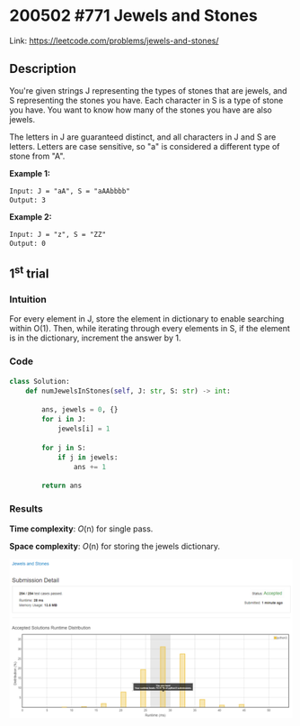 # 200502 #771 Jewels and Stones
Link: https://leetcode.com/problems/jewels-and-stones/

## Description
You're given strings J representing the types of stones that are jewels, and S representing the stones you have.  Each character in S is a type of stone you have.  You want to know how many of the stones you have are also jewels.

The letters in J are guaranteed distinct, and all characters in J and S are letters. Letters are case sensitive, so "a" is considered a different type of stone from "A".

**Example 1:**

    Input: J = "aA", S = "aAAbbbb"
    Output: 3
**Example 2:**

    Input: J = "z", S = "ZZ"
    Output: 0

## 1<sup>st</sup> trial

### Intuition
For every element in J, store the element in dictionary to enable searching within O(1).
Then, while iterating through every elements in S, if the element is in the dictionary, increment the answer by 1.

### Code
```python
class Solution:
    def numJewelsInStones(self, J: str, S: str) -> int:
        
        ans, jewels = 0, {}
        for i in J:
            jewels[i] = 1
        
        for j in S:
            if j in jewels:
                ans += 1
        
        return ans
```

### Results
**Time complexity**: *O*(n) for single pass.

**Space complexity**: *O*(n) for storing the jewels dictionary.

![1st trial](https://github.com/minyookim/DailyCoding/blob/master/200502%20%23771%20Jewels%20and%20Stones/1st%20trial.png)
